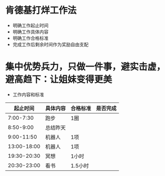 # 肯德基打烊工作法

 - 明确工作起止时间
 - 明确工作具体内容
 - 明确工作合格标准
 - 完成工作后剩余时间作为奖励自由支配

# 集中优势兵力，只做一件事，避实击虚，避高趋下：让姐妹变得更美

- 工作内容和标准

|  起止时间   | 具体内容 | 合格标准 | 是否完成 |
| ----------- | -------- | -------- | -------- |
| 7:00-7:30   | 跑步     | 1圈      |          |
| 8:50-9:00   | 总结昨天 |          |          |
| 9:00-11:50  | 机器人   | 1项      |          |
| 13:00-18:00 | 机器人   | 1项      |          |
| 19:30-20:30 | 冥想     | 1小时    |          |
| 20:30-23:00 | 看书     | 1.5小时  |          |

